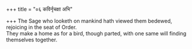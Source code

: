 +++
title = "०६ कविर्नृचक्षा अभि"

+++
The Sage who looketh on mankind hath viewed them bedewed, rejoicing in the seat of Order.  
     They make a home as for a bird, though parted, with one same will finding themselves together.